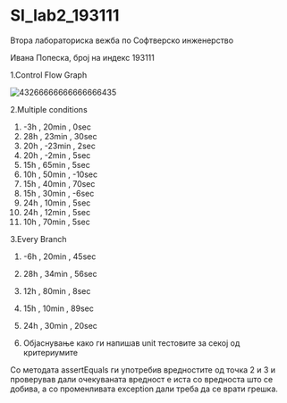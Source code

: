# SI_lab2_193111

Втора лабораториска вежба по Софтверско инженерство

Ивана Попеска, број на индекс 193111

1.Control Flow Graph

![43266666666666666435](https://user-images.githubusercontent.com/80625149/119534239-f8a8a000-bd86-11eb-83dc-4f27a0f08000.png)

2.Multiple conditions

1. -3h , 20min , 0sec
2. 28h , 23min , 30sec
3. 20h , -23min , 2sec
4. 20h , -2min , 5sec
5. 15h , 65min , 5sec
6. 10h , 50min , -10sec
7. 15h , 40min , 70sec
8. 15h , 30min , -6sec
9. 24h , 10min , 5sec
10. 24h , 12min , 5sec
11. 10h , 70min , 5sec

3.Every Branch

1. -6h , 20min , 45sec
2. 28h , 34min , 56sec
3. 12h , 80min , 8sec
4. 15h , 10min , 89sec
5. 24h , 30min , 20sec

4. Објаснување како ги напишав unit тестовите за секој од критериумите

Со методата assertEquals ги употребив вредностите од точка 2 и 3 и
проверував дали очекуваната вредност е иста со вредноста што се
добива, а со променливата exception дали треба да се врати грешка.
